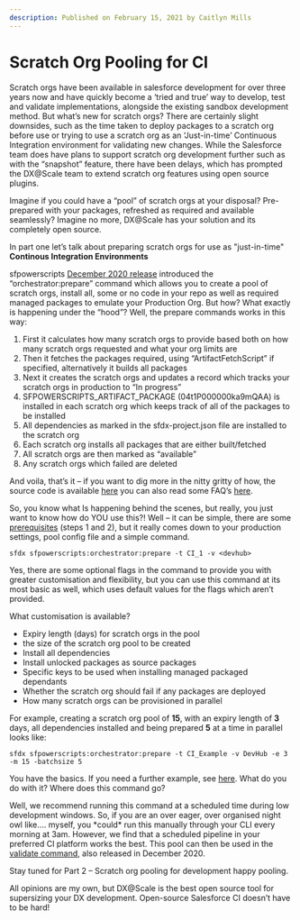 ```yaml
---
description: Published on February 15, 2021 by Caitlyn Mills
---
```


# Scratch Org Pooling for CI

Scratch orgs have been available in salesforce development for over three years now and have quickly become a ‘tried and true’ way to develop, test and validate implementations, alongside the existing sandbox development method. But what’s new for scratch orgs? There are certainly slight downsides, such as the time taken to deploy packages to a scratch org before use or trying to use a scratch org as an ‘Just-in-time’ Continuous Integration environment for validating new changes. While the Salesforce team does have plans to support scratch org development further such as with the “snapshot” feature, there have been delays, which has prompted the DX@Scale team to extend scratch org features using open source plugins.

Imagine if you could have a “pool” of scratch orgs at your disposal? Pre-prepared with your packages, refreshed as required and available seamlessly? Imagine no more, DX@Scale has your solution and its completely open source.

In part one let’s talk about preparing scratch orgs for use as "just-in-time" **Continous Integration Environments**

sfpowerscripts [December 2020 release](https://github.com/Accenture/sfpowerscripts/releases/tag/Release\_18) introduced the “orchestrator:prepare” command which allows you to create a pool of scratch orgs, install all, some or no code in your repo as well as required managed packages to emulate your Production Org. But how? What exactly is happening under the “hood”? Well, the prepare commands works in this way:

1. First it calculates how many scratch orgs to provide based both on how many scratch orgs requested and what your org limits are
2. Then it fetches the packages required, using “ArtifactFetchScript” if specified, alternatively it builds all packages
3. Next it creates the scratch orgs and updates a record which tracks your scratch orgs in production to “In progress”
4. SFPOWERSCRIPTS\_ARTIFACT\_PACKAGE (04t1P000000ka9mQAA) is installed in each scratch org which keeps track of all of the packages to be installed
5. All dependencies as marked in the sfdx-project.json file are installed to the scratch org
6. Each scratch org installs all packages that are either built/fetched
7. All scratch orgs are then marked as “available”
8. Any scratch orgs which failed are deleted

And voila, that’s it – if you want to dig more in the nitty gritty of how, the source code is available [here](https://github.com/Accenture/sfpowerscripts/blob/develop/packages/sfpowerscripts-cli/src/commands/sfpowerscripts/orchestrator/prepare.ts) you can also read some FAQ’s [here](https://dxatscale.gitbook.io/sfpowerscripts/faq/orchestrator/prepare).

So, you know what Is happening behind the scenes, but really, you just want to know how do YOU use this?! Well – it can be simple, there are some [prerequisites](https://github.com/Accenture/sfpowerkit/wiki/Getting-started-with-ScratchOrg-Pooling) (steps 1 and 2), but it really comes down to your production settings, pool config file and a simple command.

```
sfdx sfpowerscripts:orchestrator:prepare -t CI_1 -v <devhub>
```

Yes, there are some optional flags in the command to provide you with greater customisation and flexibility, but you can use this command at its most basic as well, which uses default values for the flags which aren’t provided.

What customisation is available?

* Expiry length (days) for scratch orgs in the pool
* the size of the scratch org pool to be created
* Install all dependencies
* Install unlocked packages as source packages
* Specific keys to be used when installing managed packaged dependants
* Whether the scratch org should fail if any packages are deployed
* How many scratch orgs can be provisioned in parallel

For example, creating a scratch org pool of **15**, with an expiry length of **3** days, all dependencies installed and being prepared **5** at a time in parallel looks like:

```
sfdx sfpowerscripts:orchestrator:prepare -t CI_Example -v DevHub -e 3 -m 15 -batchsize 5
```

You have the basics. If you need a further example, see [here](https://github.com/dxatscale/easy-spaces-lwc/blob/develop/.github/workflows/sfpowerscripts-prepare.yml). What do you do with it? Where does this command go?

Well, we recommend running this command at a scheduled time during low development windows. So, if you are an over eager, over organised night owl like…. myself, you \*could\* run this manually through your CLI every morning at 3am. However, we find that a scheduled pipeline in your preferred CI platform works the best. This pool can then be used in the [validate command](https://dxatscale.gitbook.io/sfpowerscripts/faq/orchestrator/validatehttps:/dxatscale.gitbook.io/sfpowerscripts/faq/orchestrator/validate), also released in December 2020.

Stay tuned for Part 2 – Scratch org pooling for development happy pooling.

All opinions are my own, but DX@Scale is the best open source tool for supersizing your DX development. Open-source Salesforce CI doesn’t have to be hard!
